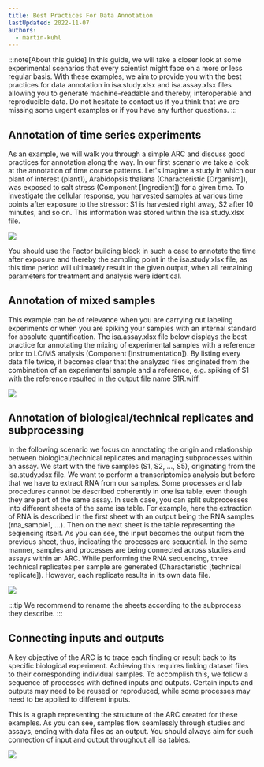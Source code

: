 ```yaml
---
title: Best Practices For Data Annotation
lastUpdated: 2022-11-07
authors:
  - martin-kuhl
---
```


:::note[About this guide]
In this guide, we will take a closer look at some experimental scenarios that every scientist might face on a more or less regular basis. With these examples, we aim to provide you with the best practices for data annotation in isa.study.xlsx and isa.assay.xlsx files allowing you to generate machine-readable and thereby, interoperable and reproducible data. Do not hesitate to contact us if you think that we are missing some urgent examples or if you have any further questions.
:::

## Annotation of time series experiments

As an example, we will walk you through a simple ARC and discuss good practices for annotation along the way. In our first scenario we take a look at the annotation of time course patterns. Let's imagine a study in which our plant of interest (plant1), Arabidopsis thaliana (Characteristic [Organism]), was exposed to salt stress (Component [Ingredient]) for a given time. To investigate the cellular response, you harvested samples at various time points after exposure to the stressor: S1 is harvested right away, S2 after 10 minutes, and so on. This information was stored within the isa.study.xlsx file.

![](./images/ISA_AnnotationPattern_TimeSeries.drawio.svg)

You should use the Factor building block in such a case to annotate the time after exposure and thereby the sampling point in the isa.study.xlsx file, as this time period will ultimately result in the given output, when all remaining parameters for treatment and analysis were identical.

## Annotation of mixed samples

This example can be of relevance when you are carrying out labeling experiments or when you are spiking your samples with an internal standard for absolute quantification. The isa.assay.xlsx file below displays the best practice for annotating the mixing of experimental samples with a reference prior to LC/MS analysis (Component [Instrumentation]). By listing every data file twice, it becomes clear that the analyzed files originated from the combination of an experimental sample and a reference, e.g. spiking of S1 with the reference resulted in the output file name S1R.wiff.

![](./images/ISA_AnnotationPattern_MixingSamples.drawio.svg)

## Annotation of biological/technical replicates and subprocessing

In the following scenario we focus on annotating the origin and relationship between biological/technical replicates and managing subprocesses within an assay. We start with the five samples (S1, S2, ..., S5), originating from the isa.study.xlsx file. We want to perform a transcriptomics analysis but before that we have to extract RNA from our samples. Some processes and lab procedures cannot be described coherently in one isa table, even though they are part of the same assay. In such case, you can split subprocesses into different sheets of the same isa table. For example, here the extraction of RNA is described in the first sheet with an output being the RNA samples (rna_sample1, ...). Then on the next sheet is the table representing the seqiencing itself. As you can see, the input becomes the output from the previous sheet, thus, indicating the processes are sequential. In the same manner, samples and processes are being connected across studies and assays within an ARC. While performing the RNA sequencing, three technical replicates per sample are generated (Characteristic [technical replicate]). However, each replicate results in its own data file.

![](./images/ISA_AnnotationPattern_Replicates.drawio.svg)

:::tip
We recommend to rename the sheets according to the subprocess they describe.
:::

## Connecting inputs and outputs

A key objective of the ARC is to trace each finding or result back to its specific biological experiment. Achieving this requires linking dataset files to their corresponding individual samples. To accomplish this, we follow a sequence of processes with defined inputs and outputs. Certain inputs and outputs may need to be reused or reproduced, while some processes may need to be applied to different inputs.

This is a graph representing the structure of the ARC created for these examples. As you can see, samples flow seamlessly through studies and assays, ending with data files as an output. You should always aim for such connection of input and output throughout all isa tables. 

![](./images/mermaid-graph.drawio.svg)